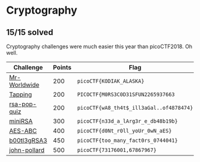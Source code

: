 # Cryptography
## 15/15 solved

Cryptography challenges were much easier this year than picoCTF2018. Oh well.

|Challenge|Points|Flag|
|---------|------|----|
|[Mr-Worldwide](Mr-Worldwide/Mr-Worldwide.md)|200|`picoCTF{KODIAK_ALASKA}`|
|[Tapping](Tapping/Tapping.md)|200|`PICOCTF{M0RS3C0D31SFUN2265937663`|
|[rsa-pop-quiz](rsa-pop-quiz/rsa-pop-quiz.md)|200|`picoCTF{wA8_th4t$_ill3aGal..of4878474}`|
|[miniRSA](miniRSA/miniRSA.md)|300|`picoCTF{n33d_a_lArg3r_e_db48b19b}`|
|[AES-ABC](AES-ABC/AES-ABC.md)|400|`picoCTF{d0Nt_r0ll_yoUr_0wN_aES}`|
|[b00tl3gRSA3](b00tl3gRSA3/b00tl3gRSA3.md)|450|`picoCTF{too_many_fact0rs_0744041}`|
|[john-pollard](john-pollard/john-pollard.md)|500|`picoCTF{73176001,67867967}`|
